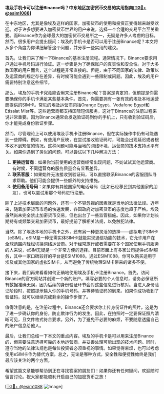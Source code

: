 **埃及手机卡可以注册Binance吗？中东地区加密货币交易的实用指南[[TG💪+ @esim1088](https://t.me/s/esim1088)]**

在中东地区，尤其是像埃及这样的国家，加密货币的使用和投资正变得越来越受欢迎。对于许多想要进入加密货币世界的用户来说，选择一个合适的交易平台至关重要。而Binance作为全球最大的加密货币交易所之一，无疑是许多人考虑的目标。然而，很多用户会提出疑问：埃及的手机卡是否可以用于注册Binance呢？本文将从多个角度为你详细解答这个问题，并分享一些实用的建议。

首先，让我们来了解一下Binance的基本注册流程。通常情况下，Binance要求用户通过手机号码进行验证。这一步骤是为了确保账户的真实性和安全性。对于大多数国家的用户而言，这个过程是非常直接的。但是，由于不同国家的法律、政策以及运营商的规定存在差异，有时候可能会遇到一些限制或问题。因此，埃及的用户需要特别注意这些细节。

那么，埃及的手机卡究竟能否用来注册Binance呢？答案是肯定的，但前提是你需要确保你的手机卡满足某些基本条件。首先，你需要拥有一张有效的埃及本地运营商提供的SIM卡。常见的埃及运营商包括Orange Egypt、Vodafone Egypt和Etisalat Misr等。这些运营商都支持国际短信服务，这对于Binance的注册过程来说非常重要。因为Binance通常会发送验证码到你的手机上，只有收到验证码后，你才能完成身份验证步骤。

然而，尽管理论上可以使用埃及手机卡注册Binance，但在实际操作中仍有可能遇到一些障碍。例如，有些用户反映，在尝试接收验证码时，可能会出现延迟或者根本收不到短信的情况。这种问题可能与当地的网络环境、运营商的技术支持水平有关。如果你遇到了类似的问题，可以尝试以下几种解决方法：

1. **更换运营商**：如果你当前使用的运营商经常出现问题，不妨试试其他运营商。有时候，不同运营商的服务质量会有显著差异。
2. **联系客服**：如果始终无法接收到验证码，可以直接联系Binance的客服团队寻求帮助。他们可能会提供一些额外的支持措施。
3. **使用备用号码**：如果你有其他国家的电话号码（比如已经移民到其他国家的朋友），也可以尝试用那个号码进行注册。

除了上述技术层面的问题外，还有一个不容忽视的因素就是当地的法律法规。近年来，随着加密货币市场的快速发展，各国政府对加密货币的态度也趋于严格。埃及虽然尚未完全禁止加密货币交易，但也出台了一些监管措施。因此，如果你计划长期持有或频繁交易加密货币，最好提前了解相关法规，以免触犯法律。

当然，除了埃及本地的手机卡之外，还有另一种更灵活的选择——虚拟电子SIM卡（eSIM）。eSIM是一种无需实体SIM卡就能实现通信功能的技术，它允许用户在全球范围内轻松切换网络运营商。对于经常旅行或者需要在多个国家使用手机服务的人来说，eSIM无疑是一个非常方便的选择。目前市面上有多家公司提供eSIM服务，其中一家口碑较好的平台是ESIM1088。通过ESIM1088，你可以购买适用于埃及或其他国家的虚拟SIM卡，从而避免了传统物理SIM卡带来的诸多不便。

接下来，我们再来看看如何正确地使用埃及手机卡注册Binance。首先，访问Binance的官方网站并创建一个新的账户。填写必要的个人信息时，请务必保证所有数据准确无误，因为后续的身份验证环节会对这些信息进行核对。当进入身份验证阶段时，按照提示输入你的手机号码，并等待验证码的到来。如果你成功收到了验证码，就可以继续完成剩余的操作步骤了。

值得注意的是，在注册过程中，Binance还会要求你上传身份证件的照片。这是为了进一步确认你的身份，防止欺诈行为的发生。因此，在拍照时一定要保证照片清晰可见，且文件格式符合要求。另外，为了避免不必要的麻烦，不要随意透露自己的账户信息给他人。

最后，让我们总结一下本文的重点内容。埃及的手机卡是可以用来注册Binance的，但需要注意选择可靠的本地运营商，并妥善处理可能出现的技术问题。同时，遵守当地的法律法规也是每位投资者必须重视的事情。如果觉得麻烦，也可以考虑使用eSIM卡作为替代方案。总之，无论是哪种方式，安全性和便捷性始终是我们最应该关注的两个方面。

希望这篇文章能够帮助到正在寻找答案的朋友们！如果你还有任何疑问，欢迎随时留言讨论。祝大家都能顺利开启自己的加密货币之旅！

[[TG💪+ @esim1088](https://t.me/s/esim1088) ![Image](https://i.postimg.cc/4NQfJmqS/Snipaste-2025-05-13-00-14-12.png)]